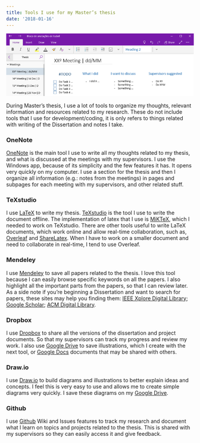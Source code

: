 ```yaml
---
title: Tools I use for my Master’s thesis
date: '2018-01-16'
---
```


![Example of my organization on OneNote](/images/thesis-onenote-tool.png)

During Master’s thesis, I use a lot of tools to organize my thoughts, relevant information and resources related to my research. These do not include tools that I use for development/coding, it is only refers to things related with writing of the Dissertation and notes I take.

### OneNote

[OneNote](https://www.onenote.com/) is the main tool I use to write all my thoughts related to my thesis, and what is discussed at the meetings with my supervisors. I use the Windows app, because of its simplicity and the few features it has. It opens very quickly on my computer. I use a section for the thesis and then I organize all information (e.g.: notes from the meetings) in pages and subpages for each meeting with my supervisors, and other related stuff.

### TeXstudio

I use [LaTeX](https://www.latex-project.org/) to write my thesis. [TeXstudio](https://www.texstudio.org/) is the tool I use to write the document offline. The implementation of latex that I use is [MiKTeX](https://miktex.org/), which I needed to work on TeXstudio. There are other tools useful to write LaTeX documents, which work online and allow real-time collaboration, such as, [Overleaf](https://www.overleaf.com/) and [ShareLatex](https://www.sharelatex.com/). When I have to work on a smaller document and need to collaborate in real-time, I tend to use Overleaf.

### Mendeley

I use [Mendeley](https://www.mendeley.com/) to save all papers related to the thesis. I love this tool because I can easily browse specific keywords on all the papers. I also highlight all the important parts from the papers, so that I can review later. As a side note if you’re beginning a Dissertation and want to search for papers, these sites may help you finding them: [IEEE Xplore Digital Library](http://ieeexplore.ieee.org/); [Google Scholar](https://scholar.google.com/); [ACM Digital Library](https://dl.acm.org/).

### Dropbox

I use [Dropbox](https://www.dropbox.com/) to share all the versions of the dissertation and project documents. So that my supervisors can track my progress and review my work. I also use [Google Drive](https://www.google.com/drive/) to save illustrations, which I create with the next tool, or [Google Docs](https://www.google.com/docs/about/) documents that may be shared with others.

### Draw.io

I use [Draw.io](https://www.draw.io/) to build diagrams and illustrations to better explain ideas and concepts. I feel this is very easy to use and allows me to create simple diagrams very quickly. I save these diagrams on my [Google Drive](https://www.google.com/drive/).

### Github

I use [Github](https://github.com/) Wiki and Issues features to track my research and document what I learn on topics and projects related to the thesis. This is shared with my supervisors so they can easily access it and give feedback.
